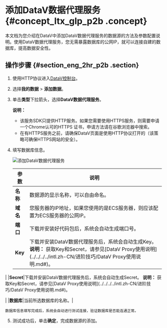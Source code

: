 # 添加DataV数据代理服务 {#concept_ltx_glp_p2b .concept}

本文档为您介绍在DataV中添加DataV数据代理服务的数据源的方法及参数配置说明。使用DataV数据代理服务，您无需暴露数据库的公网IP，就可以连接自建的数据库，提高数据安全性。

## 操作步骤 {#section_eng_2hr_p2b .section}

1.  使用HTTP协议进入[DataV控制台](http://datav.alibabacloud.com/)。
2.  选择**我的数据** \> **添加数据**。
3.  单击**类型**下拉箭头，选择**DataV数据代理服务**。

    **说明：** 

    -   该服务SDK只提供HTTP服务。如果您需要使用HTTPS服务，则需要申请一个Chrome认可的HTTPS 证书，申请方法请在谷歌浏览器中搜索。
    -   在有HTTPS服务之前，请确保DataV页面是使用HTTP协议打开的（该策略可确保HTTPS网站的安全）。
4.  填写数据库信息。

    ![添加DataV数据代理服务](http://static-aliyun-doc.oss-cn-hangzhou.aliyuncs.com/assets/img/16538/15680012317911_zh-CN.png)

    |参数|说明|
    |--|--|
    |**名称**|数据源的显示名称，可以自由命名。|
    |**域名**|您服务器的IP地址，如果您使用的是ECS服务器，则应该配置为ECS服务器的公网IP。|
    |**端口**|下载并安装好代码包后，系统会自动生成端口号。|
    |**Key**|下载并安装DataV数据代理服务后，系统会自动生成Key。 **说明：** 获取Key和Secret，请参见[DataV Proxy使用说明](../../../../intl.zh-CN/进阶技巧/DataV Proxy使用说明.md#)。

 |
    |**Secret**|下载并安装DataV数据代理服务后，系统会自动生成Secret。 **说明：** 获取Key和Secret，请参见[DataV Proxy使用说明](../../../../intl.zh-CN/进阶技巧/DataV Proxy使用说明.md#)。

 |
    |**数据库**|当前所选数据库的名称。|

    数据库信息填写完成后，系统会自动进行测试连接，验证数据库是否能连通正常。

5.  测试成功后，单击**确定**，完成数据源的添加。

